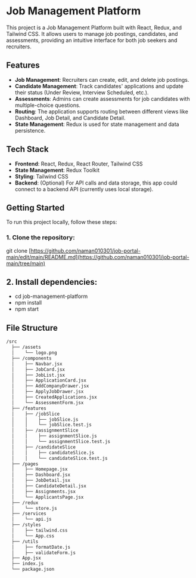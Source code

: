 # Job Management Platform

This project is a Job Management Platform built with React, Redux, and Tailwind CSS. It allows users to manage job postings, candidates, and assessments, providing an intuitive interface for both job seekers and recruiters.

## Features

- **Job Management**: Recruiters can create, edit, and delete job postings.
- **Candidate Management**: Track candidates' applications and update their status (Under Review, Interview Scheduled, etc.).
- **Assessments**: Admins can create assessments for job candidates with multiple-choice questions.
- **Routing**: The application supports routing between different views like Dashboard, Job Detail, and Candidate Detail.
- **State Management**: Redux is used for state management and data persistence.

## Tech Stack

- **Frontend**: React, Redux, React Router, Tailwind CSS
- **State Management**: Redux Toolkit
- **Styling**: Tailwind CSS
- **Backend**: (Optional) For API calls and data storage, this app could connect to a backend API (currently uses local storage).
 
## Getting Started

To run this project locally, follow these steps:

### 1. Clone the repository:
git clone [https://github.com/naman010301/job-portal-main/edit/main/README.md](https://github.com/naman010301/job-portal-main/tree/main)

## 2. Install dependencies:

- cd job-management-platform
- npm install
- npm start



## File Structure
```bash
/src
  ├── /assets                     
  │    └── logo.png
  ├── /components                
  │    ├── Navbar.jsx            
  │    ├── JobCard.jsx            
  │    ├── JobList.jsx            
  │    ├── ApplicationCard.jsx    
  │    ├── AddCompanyDrawer.jsx  
  │    ├── ApplyJobDrawer.jsx     
  │    ├── CreatedApplications.jsx 
  │    └── AssessmentForm.jsx     
  ├── /features                  
  │    ├── /jobSlice              
  │    │    ├── jobSlice.js
  │    │    └── jobSlice.test.js
  │    ├── /assignmentSlice       
  │    │    ├── assignmentSlice.js
  │    │    └── assignmentSlice.test.js
  │    ├── /candidateSlice        
  │    │    ├── candidateSlice.js
  │    │    └── candidateSlice.test.js
  ├── /pages                     
  │    ├── Homepage.jsx         
  │    ├── Dashboard.jsx         
  │    ├── JobDetail.jsx         
  │    ├── CandidateDetail.jsx    
  │    ├── Assignments.jsx       
  │    └── ApplicantsPage.jsx     
  ├── /redux                      
  │    └── store.js
  ├── /services                   
  │    └── api.js                
  ├── /styles                    
  │    ├── tailwind.css          
  │    └── App.css               
  ├── /utils                    
  │    ├── formatDate.js          
  │    ├── validateForm.js       
  ├── App.jsx                     
  ├── index.js                   
  └── package.json                



